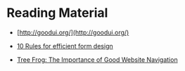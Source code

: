 # Reading Material

* [http://goodui.org/](http://goodui.org/)

* [10 Rules for efficient form design](https://uxplanet.org/10-rules-for-efficient-form-design-e13dc1fb0e03)

* [Tree Frog: The Importance of Good Website Navigation](https://www.treefrog.ca/the-importance-of-good-website-navigation)